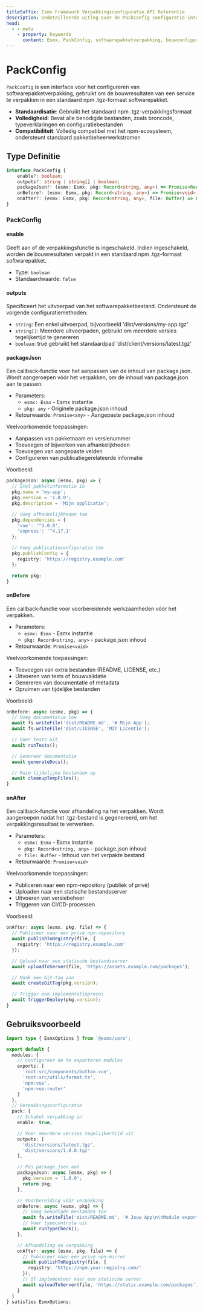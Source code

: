 ```yaml
---
titleSuffix: Esmx Framework Verpakkingsconfiguratie API Referentie
description: Gedetailleerde uitleg over de PackConfig configuratie-interface van het Esmx framework, inclusief softwarepakketverpakkingsregels, uitvoerconfiguratie en levenscyclushooks, om ontwikkelaars te helpen gestandaardiseerde bouwprocessen te implementeren.
head:
  - - meta
    - property: keywords
      content: Esmx, PackConfig, softwarepakketverpakking, bouwconfiguratie, levenscyclushooks, verpakkingsconfiguratie, webapplicatieframework
---
```


# PackConfig

`PackConfig` is een interface voor het configureren van softwarepakketverpakking, gebruikt om de bouwresultaten van een service te verpakken in een standaard npm .tgz-formaat softwarepakket.

- **Standaardisatie**: Gebruikt het standaard npm .tgz-verpakkingsformaat
- **Volledigheid**: Bevat alle benodigde bestanden, zoals broncode, typeverklaringen en configuratiebestanden
- **Compatibiliteit**: Volledig compatibel met het npm-ecosysteem, ondersteunt standaard pakketbeheerwerkstromen

## Type Definitie

```ts
interface PackConfig {
    enable?: boolean;
    outputs?: string | string[] | boolean;
    packageJson?: (esmx: Esmx, pkg: Record<string, any>) => Promise<Record<string, any>>;
    onBefore?: (esmx: Esmx, pkg: Record<string, any>) => Promise<void>;
    onAfter?: (esmx: Esmx, pkg: Record<string, any>, file: Buffer) => Promise<void>;
}
```

### PackConfig

#### enable

Geeft aan of de verpakkingsfunctie is ingeschakeld. Indien ingeschakeld, worden de bouwresultaten verpakt in een standaard npm .tgz-formaat softwarepakket.

- Type: `boolean`
- Standaardwaarde: `false`

#### outputs

Specificeert het uitvoerpad van het softwarepakketbestand. Ondersteunt de volgende configuratiemethoden:
- `string`: Een enkel uitvoerpad, bijvoorbeeld 'dist/versions/my-app.tgz'
- `string[]`: Meerdere uitvoerpaden, gebruikt om meerdere versies tegelijkertijd te genereren
- `boolean`: true gebruikt het standaardpad 'dist/client/versions/latest.tgz'

#### packageJson

Een callback-functie voor het aanpassen van de inhoud van package.json. Wordt aangeroepen vóór het verpakken, om de inhoud van package.json aan te passen.

- Parameters:
  - `esmx: Esmx` - Esmx instantie
  - `pkg: any` - Originele package.json inhoud
- Retourwaarde: `Promise<any>` - Aangepaste package.json inhoud

Veelvoorkomende toepassingen:
- Aanpassen van pakketnaam en versienummer
- Toevoegen of bijwerken van afhankelijkheden
- Toevoegen van aangepaste velden
- Configureren van publicatiegerelateerde informatie

Voorbeeld:
```ts
packageJson: async (esmx, pkg) => {
  // Stel pakketinformatie in
  pkg.name = 'my-app';
  pkg.version = '1.0.0';
  pkg.description = 'Mijn applicatie';

  // Voeg afhankelijkheden toe
  pkg.dependencies = {
    'vue': '^3.0.0',
    'express': '^4.17.1'
  };

  // Voeg publicatieconfiguratie toe
  pkg.publishConfig = {
    registry: 'https://registry.example.com'
  };

  return pkg;
}
```

#### onBefore

Een callback-functie voor voorbereidende werkzaamheden vóór het verpakken.

- Parameters:
  - `esmx: Esmx` - Esmx instantie
  - `pkg: Record<string, any>` - package.json inhoud
- Retourwaarde: `Promise<void>`

Veelvoorkomende toepassingen:
- Toevoegen van extra bestanden (README, LICENSE, etc.)
- Uitvoeren van tests of bouwvalidatie
- Genereren van documentatie of metadata
- Opruimen van tijdelijke bestanden

Voorbeeld:
```ts
onBefore: async (esmx, pkg) => {
  // Voeg documentatie toe
  await fs.writeFile('dist/README.md', '# Mijn App');
  await fs.writeFile('dist/LICENSE', 'MIT Licentie');

  // Voer tests uit
  await runTests();

  // Genereer documentatie
  await generateDocs();

  // Ruim tijdelijke bestanden op
  await cleanupTempFiles();
}
```

#### onAfter

Een callback-functie voor afhandeling na het verpakken. Wordt aangeroepen nadat het .tgz-bestand is gegenereerd, om het verpakkingsresultaat te verwerken.

- Parameters:
  - `esmx: Esmx` - Esmx instantie
  - `pkg: Record<string, any>` - package.json inhoud
  - `file: Buffer` - Inhoud van het verpakte bestand
- Retourwaarde: `Promise<void>`

Veelvoorkomende toepassingen:
- Publiceren naar een npm-repository (publiek of privé)
- Uploaden naar een statische bestandsserver
- Uitvoeren van versiebeheer
- Triggeren van CI/CD-processen

Voorbeeld:
```ts
onAfter: async (esmx, pkg, file) => {
  // Publiceer naar een privé npm-repository
  await publishToRegistry(file, {
    registry: 'https://registry.example.com'
  });

  // Upload naar een statische bestandsserver
  await uploadToServer(file, 'https://assets.example.com/packages');

  // Maak een Git-tag aan
  await createGitTag(pkg.version);

  // Trigger een implementatieproces
  await triggerDeploy(pkg.version);
}
```

## Gebruiksvoorbeeld

```ts title="entry.node.ts"
import type { EsmxOptions } from '@esmx/core';

export default {
  modules: {
    // Configureer de te exporteren modules
    exports: [
      'root:src/components/button.vue',
      'root:src/utils/format.ts',
      'npm:vue',
      'npm:vue-router'
    ]
  },
  // Verpakkingsconfiguratie
  pack: {
    // Schakel verpakking in
    enable: true,

    // Voer meerdere versies tegelijkertijd uit
    outputs: [
      'dist/versions/latest.tgz',
      'dist/versions/1.0.0.tgz'
    ],

    // Pas package.json aan
    packageJson: async (esmx, pkg) => {
      pkg.version = '1.0.0';
      return pkg;
    },

    // Voorbereiding vóór verpakking
    onBefore: async (esmx, pkg) => {
      // Voeg benodigde bestanden toe
      await fs.writeFile('dist/README.md', '# Jouw App\n\nModule export uitleg...');
      // Voer typecontrole uit
      await runTypeCheck();
    },

    // Afhandeling na verpakking
    onAfter: async (esmx, pkg, file) => {
      // Publiceer naar een privé npm-mirror
      await publishToRegistry(file, {
        registry: 'https://npm.your-registry.com/'
      });
      // Of implementeer naar een statische server
      await uploadToServer(file, 'https://static.example.com/packages');
    }
  }
} satisfies EsmxOptions;
```